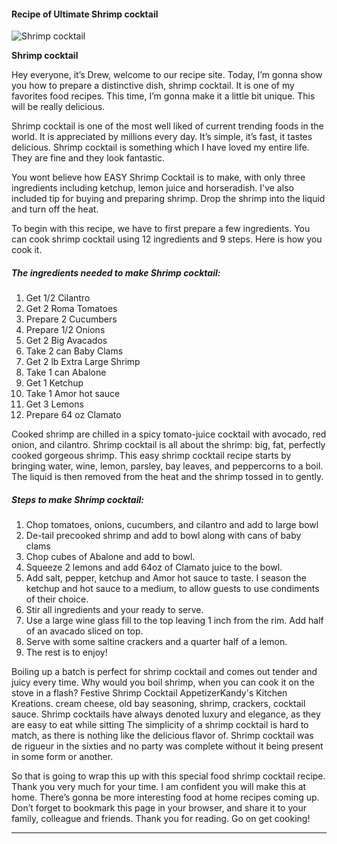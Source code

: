             

#### Recipe of Ultimate Shrimp cocktail

![Shrimp cocktail](https://img-global.cpcdn.com/recipes/6200056772296704/751x532cq70/shrimp-cocktail-recipe-main-photo.jpg)

**Shrimp cocktail**

Hey everyone, it’s Drew, welcome to our recipe site. Today, I’m gonna show you how to prepare a distinctive dish, shrimp cocktail. It is one of my favorites food recipes. This time, I’m gonna make it a little bit unique. This will be really delicious.

Shrimp cocktail is one of the most well liked of current trending foods in the world. It is appreciated by millions every day. It’s simple, it’s fast, it tastes delicious. Shrimp cocktail is something which I have loved my entire life. They are fine and they look fantastic.

You wont believe how EASY Shrimp Cocktail is to make, with only three ingredients including ketchup, lemon juice and horseradish. I've also included tip for buying and preparing shrimp. Drop the shrimp into the liquid and turn off the heat.

To begin with this recipe, we have to first prepare a few ingredients. You can cook shrimp cocktail using 12 ingredients and 9 steps. Here is how you cook it.

##### The ingredients needed to make Shrimp cocktail:

1.  Get 1/2 Cilantro
2.  Get 2 Roma Tomatoes
3.  Prepare 2 Cucumbers
4.  Prepare 1/2 Onions
5.  Get 2 Big Avacados
6.  Take 2 can Baby Clams
7.  Get 2 lb Extra Large Shrimp
8.  Take 1 can Abalone
9.  Get 1 Ketchup
10.  Take 1 Amor hot sauce
11.  Get 3 Lemons
12.  Prepare 64 oz Clamato

Cooked shrimp are chilled in a spicy tomato-juice cocktail with avocado, red onion, and cilantro. Shrimp cocktail is all about the shrimp: big, fat, perfectly cooked gorgeous shrimp. This easy shrimp cocktail recipe starts by bringing water, wine, lemon, parsley, bay leaves, and peppercorns to a boil. The liquid is then removed from the heat and the shrimp tossed in to gently.

##### Steps to make Shrimp cocktail:

1.  Chop tomatoes, onions, cucumbers, and cilantro and add to large bowl
2.  De-tail precooked shrimp and add to bowl along with cans of baby clams
3.  Chop cubes of Abalone and add to bowl.
4.  Squeeze 2 lemons and add 64oz of Clamato juice to the bowl.
5.  Add salt, pepper, ketchup and Amor hot sauce to taste. I season the ketchup and hot sauce to a medium, to allow guests to use condiments of their choice.
6.  Stir all ingredients and your ready to serve.
7.  Use a large wine glass fill to the top leaving 1 inch from the rim. Add half of an avacado sliced on top.
8.  Serve with some saltine crackers and a quarter half of a lemon.
9.  The rest is to enjoy!

Boiling up a batch is perfect for shrimp cocktail and comes out tender and juicy every time. Why would you boil shrimp, when you can cook it on the stove in a flash? Festive Shrimp Cocktail AppetizerKandy's Kitchen Kreations. cream cheese, old bay seasoning, shrimp, crackers, cocktail sauce. Shrimp cocktails have always denoted luxury and elegance, as they are easy to eat while sitting The simplicity of a shrimp cocktail is hard to match, as there is nothing like the delicious flavor of. Shrimp cocktail was de rigueur in the sixties and no party was complete without it being present in some form or another.

So that is going to wrap this up with this special food shrimp cocktail recipe. Thank you very much for your time. I am confident you will make this at home. There’s gonna be more interesting food at home recipes coming up. Don’t forget to bookmark this page in your browser, and share it to your family, colleague and friends. Thank you for reading. Go on get cooking!

* * *